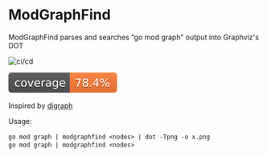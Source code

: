 # ModGraphFind
ModGraphFind parses and searches “go mod graph” output into Graphviz's DOT 

![ci/cd]("https://github.com/mobanhawi/modgraphfind/actions/workflows/go.yml/badge.svg") 

![coverage](./assets/coverage.svg)


Inspired by [digraph](golang.org/x/tools/cmd/digraph)


Usage:

    go mod graph | modgraphfind <nodes> | dot -Tpng -o x.png
    go mod graph | modgraphfind <nodes>
